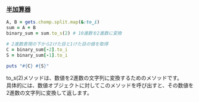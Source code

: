 ### [半加算器](https://paiza.jp/works/mondai/logical_operation/logical_operation__basic_step8)

```Ruby
A, B = gets.chomp.split.map(&:to_i)
sum = A + B
binary_sum = sum.to_s(2) # 10進数を2進数に変換

# 2進数表現の下から2けた目と1けた目の値を取得
C = binary_sum[-2].to_i
S = binary_sum[-1].to_i

puts "#{C} #{S}"

```

to_s(2)メソッドは、数値を2進数の文字列に変換するためのメソッドです。  
具体的には、数値オブジェクトに対してこのメソッドを呼び出すと、その数値を2進数の文字列に変換して返します。
